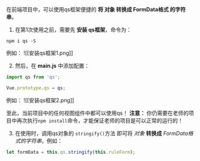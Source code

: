 
在前端项目中，可以使用qs框架便捷的 **将 对象 转换成 FormData格式 的字符串**。


1. 在第1次使用之前，需要先 **安装 qs框架**，命令为：
```
npm i qs -S
```

例如：
![[安装qs框架1.png]]


2. 然后，在 **main.js** 中添加配置：
```javascript
import qs from 'qs';

Vue.prototype.qs = qs;
```

例如：
  ![[安装qs框架2.png]]


至此，当前项目中的任何视图组件中都可以使用qs！
**注意：** 你仍需要在老师的项目中再次执行`npm install`命令，才能保证老师的项目是可以正常的运行的！

3. 在使用时，调用qs对象的 `stringify()`方法 即可将 *对象* **转换成** *FormData格式的字符串*，例如：
```javascript
let formData = this.qs.stringify(this.ruleForm);
```